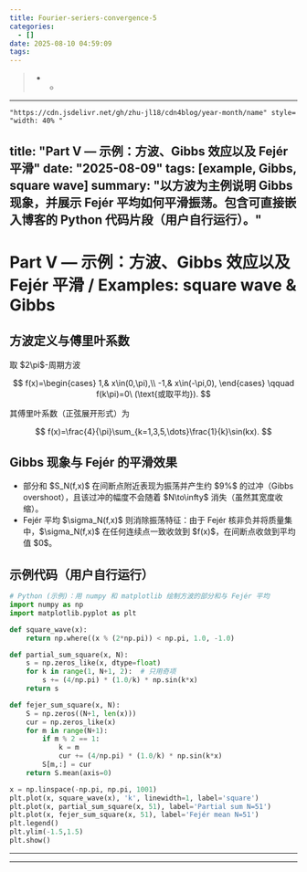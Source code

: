 ```yaml
---
title: Fourier-seriers-convergence-5
categories:
  - []
date: 2025-08-10 04:59:09
tags:
---
```


> * * 

<!--more-->
----


`"https://cdn.jsdelivr.net/gh/zhu-jl18/cdn4blog/year-month/name" style= "width: 40% "`

## title: "Part V — 示例：方波、Gibbs 效应以及 Fejér 平滑" date: "2025-08-09" tags: [example, Gibbs, square wave] summary: "以方波为主例说明 Gibbs 现象，并展示 Fejér 平均如何平滑振荡。包含可直接嵌入博客的 Python 代码片段（用户自行运行）。"

# Part V — 示例：方波、Gibbs 效应以及 Fejér 平滑 / Examples: square wave & Gibbs

## 方波定义与傅里叶系数

取 \$2\pi\$-周期方波

$$
f(x)=\begin{cases}
1,& x\in(0,\pi),\\
-1,& x\in(-\pi,0),
\end{cases}
\qquad f(k\pi)=0\ (\text{或取平均}).
$$

其傅里叶系数（正弦展开形式）为

$$
f(x)=\frac{4}{\pi}\sum_{k=1,3,5,\dots}\frac{1}{k}\sin(kx).
$$

## Gibbs 现象与 Fejér 的平滑效果

- 部分和 \$S\_N(f,x)\$ 在间断点附近表现为振荡并产生约 \$9%\$ 的过冲（Gibbs overshoot），且该过冲的幅度不会随着 \$N\to\infty\$ 消失（虽然其宽度收缩）。
- Fejér 平均 \$\sigma\_N(f,x)\$ 则消除振荡特征：由于 Fejér 核非负并将质量集中，\$\sigma\_N(f,x)\$ 在任何连续点一致收敛到 \$f(x)\$，在间断点收敛到平均值 \$0\$。

## 示例代码（用户自行运行）

```python
# Python (示例)：用 numpy 和 matplotlib 绘制方波的部分和与 Fejér 平均
import numpy as np
import matplotlib.pyplot as plt

def square_wave(x):
    return np.where((x % (2*np.pi)) < np.pi, 1.0, -1.0)

def partial_sum_square(x, N):
    s = np.zeros_like(x, dtype=float)
    for k in range(1, N+1, 2):  # 只用奇项
        s += (4/np.pi) * (1.0/k) * np.sin(k*x)
    return s

def fejer_sum_square(x, N):
    S = np.zeros((N+1, len(x)))
    cur = np.zeros_like(x)
    for m in range(N+1):
        if m % 2 == 1:
            k = m
            cur += (4/np.pi) * (1.0/k) * np.sin(k*x)
        S[m,:] = cur
    return S.mean(axis=0)

x = np.linspace(-np.pi, np.pi, 1001)
plt.plot(x, square_wave(x), 'k', linewidth=1, label='square')
plt.plot(x, partial_sum_square(x, 51), label='Partial sum N=51')
plt.plot(x, fejer_sum_square(x, 51), label='Fejér mean N=51')
plt.legend()
plt.ylim(-1.5,1.5)
plt.show()
```

---

---
